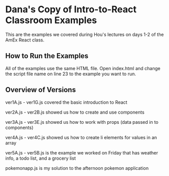 # Dana's Copy of Intro-to-React Classroom Examples

This are the examples we covered during Hou's lectures on days 1-2 of the AmEx React class.  

## How to Run the Examples

All of the examples use the same HTML file.  Open index.html and change the script file name on line 23 to the example you want to run.

## Overview of Versions

ver1A.js - ver1G.js  covered the basic introduction to React

ver2A.js - ver2B.js  showed us how to create and use components

ver3A.js - ver3E.js  showed us how to work with props (data passed in to components)

ver4A.js - ver4C.js  showed us how to create li elements for values in an array

ver5A.js - ver5B.js  is the example we worked on Friday that has weather info, a todo list, and a grocery list

pokemonapp.js  is my solution to the afternoon pokemon application
